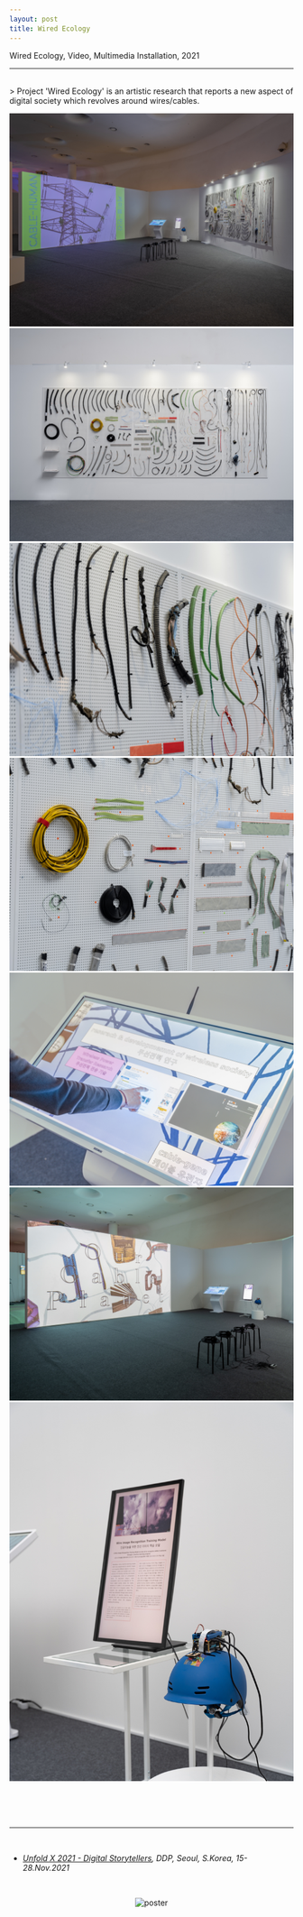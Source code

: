```yaml
---
layout: post
title: Wired Ecology
---
```


Wired Ecology, Video, Multimedia Installation, 2021

***

<br/>
>
Project 'Wired Ecology' is an artistic research that reports a new aspect of digital society which revolves around wires/cables.

<div>
<p align="middle">
<img class="img_horizontal" src="/img/work_footage/wired-ecology-07.jpeg" alt="wired-ecology-07.jpeg" title="wired-ecology-07"/>
<br/>
<img class="img_horizontal" src="/img/work_footage/wired-ecology-01.jpeg" alt="wired-ecology-01.jpeg" title="wired-ecology-01"/>
<br/>
<img class="img_horizontal" src="/img/work_footage/wired-ecology-02.jpeg" alt="wired-ecology-02.jpeg" title="wired-ecology-02"/>
<br/>
<img class="img_horizontal" src="/img/work_footage/wired-ecology-03.jpeg" alt="wired-ecology-03.jpeg" title="wired-ecology-03"/>
<br/>
<img class="img_horizontal" src="/img/work_footage/wired-ecology-04.jpeg" alt="wired-ecology-04.jpeg" title="wired-ecology-04"/>
<br/>
<img class="img_horizontal" src="/img/work_footage/wired-ecology-06.jpeg" alt="wired-ecology-06.jpeg" title="wired-ecology-06"/>
<br/>
<img class="img_vertical" src="/img/work_footage/wired-ecology-05.jpeg" alt="wired-ecology-05.jpeg" title="wired-ecology-05"/>
<br/>
</p>
</div>

<br/><br/><br/>

***


<br/>
<ul>
<li><i><a href="https://unfoldx.org/" target="blank">Unfold X 2021 - Digital Storytellers</a>, DDP, Seoul, S.Korea, 15-28.Nov.2021</i></li>
</ul>
<br/>
<div class="img_vertical">
<p align="middle">
	<img class="img_poster" src="{{ site.baseurl }}/img/unfoldx2021.jpeg" alt="poster" title="poster"/>
  </p>
</div>




<br/><br/><br/>

